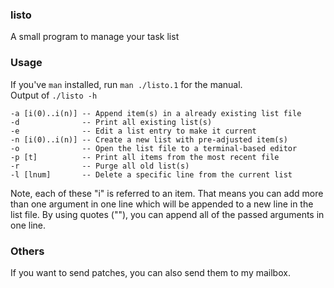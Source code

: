 ### listo
A small program to manage your task list

### Usage
If you've `man` installed, run `man ./listo.1` for the manual.\
Output of `./listo -h`
```
-a [i(0)..i(n)] -- Append item(s) in a already existing list file
-d              -- Print all existing list(s)
-e              -- Edit a list entry to make it current
-n [i(0)..i(n)] -- Create a new list with pre-adjusted item(s)
-o              -- Open the list file to a terminal-based editor
-p [t]          -- Print all items from the most recent file
-r              -- Purge all old list(s)
-l [lnum]       -- Delete a specific line from the current list
```

Note, each of these "i" is referred to an item. That means you can add more than one argument in one line which will be appended to a new line in the list file. By using quotes (""), you can append all of the passed arguments in one line.

### Others
If you want to send patches, you can also send them to my mailbox.
